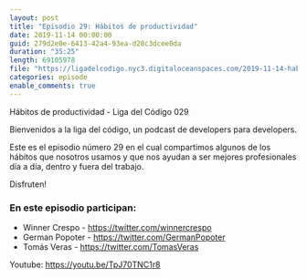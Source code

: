 ```yaml
---
layout: post
title: "Episodio 29: Hábitos de productividad"
date: 2019-11-14 00:00:00
guid: 279d2e0e-6413-42a4-93ea-d20c3dcee0da
duration: "35:25"
length: 69105978 
file: "https://ligadelcodigo.nyc3.digitaloceanspaces.com/2019-11-14-habitos-de-productividad.mp3"
categories: episode
enable_comments: true
---
```


Hábitos de productividad - Liga del Código 029

Bienvenidos a la liga del código, un podcast de developers para developers.

Este es el episodio número 29 en el cual compartimos algunos de los hábitos que nosotros usamos y que nos ayudan a ser mejores profesionales día a día,  dentro y fuera del trabajo.

Disfruten!

### En este episodio participan:
- Winner Crespo - https://twitter.com/winnercrespo
- German Popoter - https://twitter.com/GermanPopoter
- Tomás Veras - https://twitter.com/TomasVeras

Youtube: https://youtu.be/TpJ70TNC1r8
